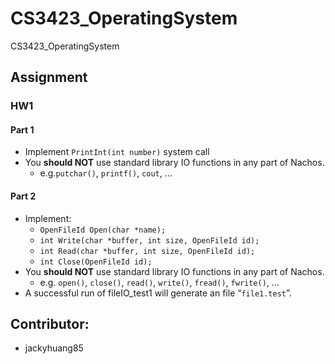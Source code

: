 # CS3423_OperatingSystem
CS3423_OperatingSystem

## Assignment

### HW1

#### Part 1
* Implement `PrintInt(int number)` system call
* You **should NOT** use standard library IO functions in any part of Nachos.
  * e.g.`putchar()`, `printf()`, `cout`, …
#### Part 2
* Implement:
  * `OpenFileId Open(char *name);`
  * `int Write(char *buffer, int size, OpenFileId id);`
  * `int Read(char *buffer, int size, OpenFileId id);`
  * `int Close(OpenFileId id);`
* You **should NOT** use standard library IO functions in any part of Nachos.
  * e.g. `open()`, `close()`, `read()`, `write()`, `fread()`, `fwrite()`, …
* A successful run of fileIO_test1 will generate an file “`file1.test`”.

## Contributor: 
* jackyhuang85
